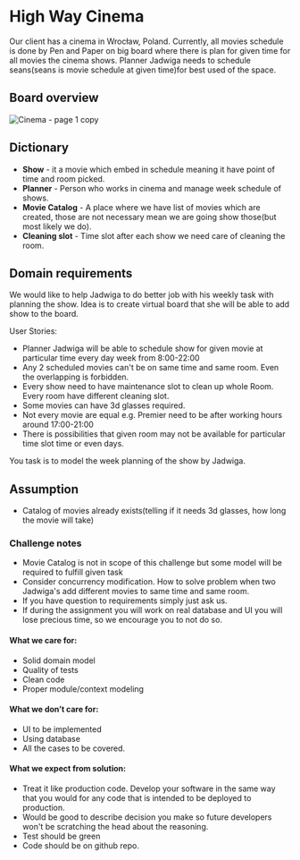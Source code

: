 # High Way Cinema

Our client has a cinema in Wrocław, Poland. Currently, all movies schedule is done by Pen and Paper on big board where there is plan for given time for all movies the cinema shows. Planner Jadwiga needs to schedule seans(seans is movie schedule at given time)for best used of the space.

## Board overview

![Cinema - page 1 copy](https://user-images.githubusercontent.com/34231627/150541482-0b1e4a66-4298-4d3e-846f-c62ba1c8e37b.png)

## Dictionary

* **Show** - it a movie which embed in schedule meaning it have point of time and room picked.
* **Planner** - Person who works in cinema and manage week schedule of shows.
* **Movie Catalog** - A place where we have list of movies which are created, those are not necessary mean we are going show those(but most likely we do).
* **Cleaning slot** -  Time slot after each show we need care of cleaning the room.

## Domain requirements

We would like to help Jadwiga to do better job with his weekly task with planning the show. Idea is to create virtual board that she will be able to add show to the board.

User Stories:
- Planner Jadwiga will be able to schedule show for given movie at particular time every day week from 8:00-22:00
- Any 2 scheduled movies can't be on same time and same room. Even the overlapping is forbidden.
- Every show need to have maintenance slot to clean up whole Room. Every room have different cleaning slot.
- Some movies can have 3d glasses required.
- Not every movie are equal e.g. Premier need to be after working hours around 17:00-21:00
- There is possibilities that given room may not be available for particular time slot time or even days.


You task is to model the week planning of the show by Jadwiga.

## Assumption
- Catalog of movies already exists(telling if it needs 3d glasses, how long the movie will take)

### Challenge notes

* Movie Catalog is not in scope of this challenge but some model will be required to fulfill given task
* Consider concurrency modification. How to solve problem
  when two Jadwiga's add different movies to same time and same room.
* If you have question to requirements simply just ask us.
* If during the assignment you will work on real database and UI you will lose precious time, so we encourage you to not do so.

#### What we care for:
- Solid domain model
- Quality of tests
- Clean code
- Proper module/context modeling

#### What we don’t care for:
- UI to be implemented
- Using database
- All the cases to be covered.

#### What we expect from solution:
- Treat it like production code. Develop your software in the same way that you would for any code that is intended to be deployed to production.
- Would be good to describe decision you make so future developers won't be scratching the head about the reasoning.
- Test should be green
- Code should be on github repo.
